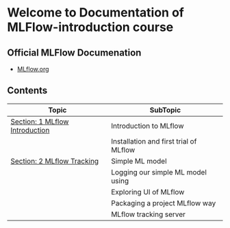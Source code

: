 # Welcome to Documentation of MLFlow-introduction course

## Official MLFlow Documenation 

- [MLflow.org](https://mlflow.org/)
## Contents

|Topic|SubTopic|
|-|-|
|[Section: 1 MLflow Introduction](./Section_001_MLflow_Introduction/) | Introduction to MLflow |
|| Installation and first trial of MLflow |
|[Section: 2 MLflow Tracking](./Section_002_MLflow_Tracking/) | Simple ML model|
|| Logging our simple ML model using |
|| Exploring UI of MLflow |
|| Packaging a project MLflow way |
|| MLflow tracking server |